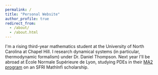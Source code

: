 ```yaml
---
permalink: /
title: "Personal Website"
author_profile: true
redirect_from: 
  - /about/
  - /about.html
---
```


I'm a rising third-year mathematics student at the University of North Carolina at Chapel Hill. I research dynamical systems (in particular, thermodynamic formalism) under Dr. Daniel Thompson. Next year I'll be abroad at École Normale Supérieure de Lyon, studying PDEs in their [MA2 program](http://mathematiques.ens-lyon.fr/parcours-2025-2026-396607.kjsp?RH=1702642109901&RF=1733132107231) on an SFRI MathInfi scholarship.
